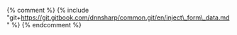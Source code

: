 {% comment %} {% include "git+https://git.gitbook.com/dnnsharp/common.git/en/inject\_form\_data.md" %} {% endcomment %}



